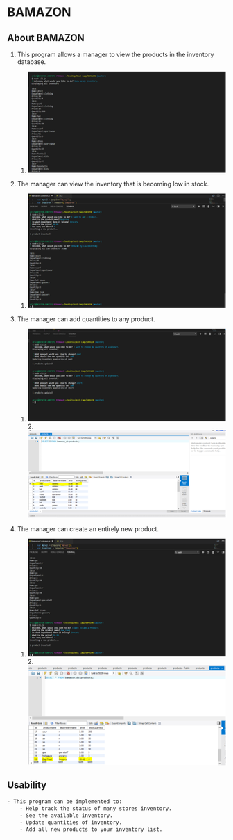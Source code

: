 # BAMAZON


## About BAMAZON
 1. This program allows a manager to view the products in the inventory database. 
     1. ![View the Inventory](https://github.com/erict54757/BAMAZON/blob/master/assets/Display%20Inventory.PNG?raw=true)

 2. The manager can view the inventory that is becoming low in stock. 
    1.  ![View the Low Inventory](https://github.com/erict54757/BAMAZON/blob/master/assets/Displaying%20Low-Inventory.PNG?raw=true) 
 3. The manager can add quantities to any product.
    1. ![View the Low Inventory](https://github.com/erict54757/BAMAZON/blob/master/assets/Change%20Inventory%20Start.PNG?raw=true) 
        2. ![View the Low Inventory](https://github.com/erict54757/BAMAZON/blob/master/assets/Change%20Inventory%20End.PNG?raw=true) 

     
 4. The manager can create an entirely new product.
    1. ![View the Low Inventory](https://github.com/erict54757/BAMAZON/blob/master/assets/Added%20a%20Product.PNG?raw=true) 
        2. ![View the Low Inventory](https://github.com/erict54757/BAMAZON/blob/master/assets/Inventory%20showing%20added%20Product.PNG?raw=true) 
    

## Usability
    - This program can be implemented to:
        - Help track the status of many stores inventory.
        - See the available inventory.
        - Update quantities of inventory.
        - Add all new products to your inventory list.